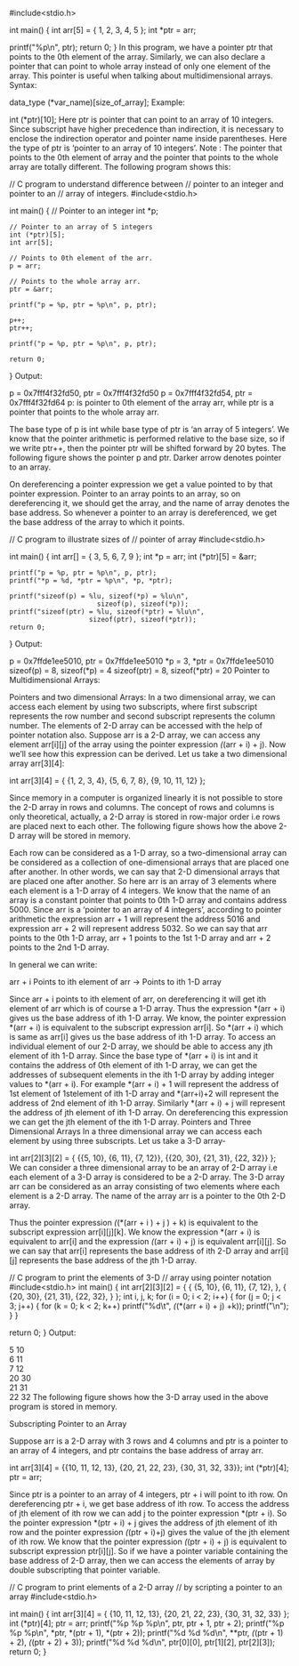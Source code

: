 
#include<stdio.h>
 
int main()
{
  int arr[5] = { 1, 2, 3, 4, 5 };
  int *ptr = arr;
 
  printf("%p\n", ptr);
  return 0;
}
In this program, we have a pointer ptr that points to the 0th element of the array. Similarly, we can also declare a pointer that can point to whole array instead of only one element of the array. This pointer is useful when talking about multidimensional arrays. 
Syntax:  


data_type (*var_name)[size_of_array];
Example: 

int (*ptr)[10];
Here ptr is pointer that can point to an array of 10 integers. Since subscript have higher precedence than indirection, it is necessary to enclose the indirection operator and pointer name inside parentheses. Here the type of ptr is ‘pointer to an array of 10 integers’. 
Note : The pointer that points to the 0th element of array and the pointer that points to the whole array are totally different. The following program shows this: 
 


// C program to understand difference between
// pointer to an integer and pointer to an
// array of integers.
#include<stdio.h>
 
int main()
{
    // Pointer to an integer
    int *p;
     
    // Pointer to an array of 5 integers
    int (*ptr)[5];
    int arr[5];
     
    // Points to 0th element of the arr.
    p = arr;
     
    // Points to the whole array arr.
    ptr = &arr;
     
    printf("p = %p, ptr = %p\n", p, ptr);
     
    p++;
    ptr++;
     
    printf("p = %p, ptr = %p\n", p, ptr);
     
    return 0;
}
Output: 


p = 0x7fff4f32fd50, ptr = 0x7fff4f32fd50
p = 0x7fff4f32fd54, ptr = 0x7fff4f32fd64
p: is pointer to 0th element of the array arr, while ptr is a pointer that points to the whole array arr. 
 

The base type of p is int while base type of ptr is ‘an array of 5 integers’.
We know that the pointer arithmetic is performed relative to the base size, so if we write ptr++, then the pointer ptr will be shifted forward by 20 bytes.
The following figure shows the pointer p and ptr. Darker arrow denotes pointer to an array. 
 



On dereferencing a pointer expression we get a value pointed to by that pointer expression. Pointer to an array points to an array, so on dereferencing it, we should get the array, and the name of array denotes the base address. So whenever a pointer to an array is dereferenced, we get the base address of the array to which it points. 
 


// C program to illustrate sizes of
// pointer of array
#include<stdio.h>
 
int main()
{
    int arr[] = { 3, 5, 6, 7, 9 };
    int *p = arr;
    int (*ptr)[5] = &arr;
     
    printf("p = %p, ptr = %p\n", p, ptr);
    printf("*p = %d, *ptr = %p\n", *p, *ptr);
     
    printf("sizeof(p) = %lu, sizeof(*p) = %lu\n",
                          sizeof(p), sizeof(*p));
    printf("sizeof(ptr) = %lu, sizeof(*ptr) = %lu\n",
                        sizeof(ptr), sizeof(*ptr));
    return 0;
}
Output: 

p = 0x7ffde1ee5010, ptr = 0x7ffde1ee5010
*p = 3, *ptr = 0x7ffde1ee5010
sizeof(p) = 8, sizeof(*p) = 4
sizeof(ptr) = 8, sizeof(*ptr) = 20
Pointer to Multidimensional Arrays:


Pointers and two dimensional Arrays: In a two dimensional array, we can access each element by using two subscripts, where first subscript represents the row number and second subscript represents the column number. The elements of 2-D array can be accessed with the help of pointer notation also. Suppose arr is a 2-D array, we can access any element arr[i][j] of the array using the pointer expression *(*(arr + i) + j). Now we’ll see how this expression can be derived. 
Let us take a two dimensional array arr[3][4]: 
 
int arr[3][4] = { {1, 2, 3, 4}, {5, 6, 7, 8}, {9, 10, 11, 12} };


Since memory in a computer is organized linearly it is not possible to store the 2-D array in rows and columns. The concept of rows and columns is only theoretical, actually, a 2-D array is stored in row-major order i.e rows are placed next to each other. The following figure shows how the above 2-D array will be stored in memory.
 



Each row can be considered as a 1-D array, so a two-dimensional array can be considered as a collection of one-dimensional arrays that are placed one after another. In other words, we can say that 2-D dimensional arrays that are placed one after another. So here arr is an array of 3 elements where each element is a 1-D array of 4 integers. 
We know that the name of an array is a constant pointer that points to 0th 1-D array and contains address 5000. Since arr is a ‘pointer to an array of 4 integers’, according to pointer arithmetic the expression arr + 1 will represent the address 5016 and expression arr + 2 will represent address 5032. 
So we can say that arr points to the 0th 1-D array, arr + 1 points to the 1st 1-D array and arr + 2 points to the 2nd 1-D array. 
 



In general we can write: 

arr + i  Points to ith element of arr ->
Points to ith 1-D array
 

Since arr + i points to ith element of arr, on dereferencing it will get ith element of arr which is of course a 1-D array. Thus the expression *(arr + i) gives us the base address of ith 1-D array.
We know, the pointer expression *(arr + i) is equivalent to the subscript expression arr[i]. So *(arr + i) which is same as arr[i] gives us the base address of ith 1-D array.
To access an individual element of our 2-D array, we should be able to access any jth element of ith 1-D array.
Since the base type of *(arr + i) is int and it contains the address of 0th element of ith 1-D array, we can get the addresses of subsequent elements in the ith 1-D array by adding integer values to *(arr + i).
For example *(arr + i) + 1 will represent the address of 1st element of 1stelement of ith 1-D array and *(arr+i)+2 will represent the address of 2nd element of ith 1-D array.
Similarly *(arr + i) + j will represent the address of jth element of ith 1-D array. On dereferencing this expression we can get the jth element of the ith 1-D array.
Pointers and Three Dimensional Arrays 
In a three dimensional array we can access each element by using three subscripts. Let us take a 3-D array- 
 
int arr[2][3][2] = { {{5, 10}, {6, 11}, {7, 12}}, {{20, 30}, {21, 31}, {22, 32}} };
We can consider a three dimensional array to be an array of 2-D array i.e each element of a 3-D array is considered to be a 2-D array. The 3-D array arr can be considered as an array consisting of two elements where each element is a 2-D array. The name of the array arr is a pointer to the 0th 2-D array. 
 



Thus the pointer expression *(*(*(arr + i ) + j ) + k) is equivalent to the subscript expression arr[i][j][k]. 
We know the expression *(arr + i) is equivalent to arr[i] and the expression *(*(arr + i) + j) is equivalent arr[i][j]. So we can say that arr[i] represents the base address of ith 2-D array and arr[i][j] represents the base address of the jth 1-D array. 


// C program to print the elements of 3-D
// array using pointer notation
#include<stdio.h>
int main()
{
  int arr[2][3][2] = {
                       {
                         {5, 10},
                         {6, 11},
                         {7, 12},
                       },
                       {
                         {20, 30},
                         {21, 31},
                         {22, 32},
                       }
                     };
  int i, j, k;
  for (i = 0; i < 2; i++)
  {
    for (j = 0; j < 3; j++)
    {
       for (k = 0; k < 2; k++)
         printf("%d\t", *(*(*(arr + i) + j) +k));
       printf("\n");
    }
  }
 
  return 0;
}
Output: 

5    10    
6    11    
7    12    
20    30    
21    31    
22    32
The following figure shows how the 3-D array used in the above program is stored in memory. 
 



Subscripting Pointer to an Array

Suppose arr is a 2-D array with 3 rows and 4 columns and ptr is a pointer to an array of 4 integers, and ptr contains the base address of array arr. 

int arr[3][4] = {{10, 11, 12, 13}, {20, 21, 22, 23}, {30, 31, 32, 33}};
int (*ptr)[4];
ptr = arr;
 



Since ptr is a pointer to an array of 4 integers, ptr + i will point to ith row. On dereferencing ptr + i, we get base address of ith row. To access the address of jth element of ith row we can add j to the pointer expression *(ptr + i). So the pointer expression *(ptr + i) + j gives the address of jth element of ith row and the pointer expression *(*(ptr + i)+j) gives the value of the jth element of ith row. 
We know that the pointer expression *(*(ptr + i) + j) is equivalent to subscript expression ptr[i][j]. So if we have a pointer variable containing the base address of 2-D array, then we can access the elements of array by double subscripting that pointer variable. 
 


// C program to print elements of a 2-D array
// by scripting a pointer to an array
#include<stdio.h>
 
int main()
{
  int arr[3][4] = {
                    {10, 11, 12, 13},
                    {20, 21, 22, 23},
                    {30, 31, 32, 33}
                  };
  int (*ptr)[4];
  ptr = arr;
  printf("%p %p %p\n", ptr, ptr + 1, ptr + 2);
  printf("%p %p %p\n", *ptr, *(ptr + 1), *(ptr + 2));
  printf("%d %d %d\n", **ptr, *(*(ptr + 1) + 2), *(*(ptr + 2) + 3));
  printf("%d %d %d\n", ptr[0][0], ptr[1][2], ptr[2][3]);
  return 0;
}
